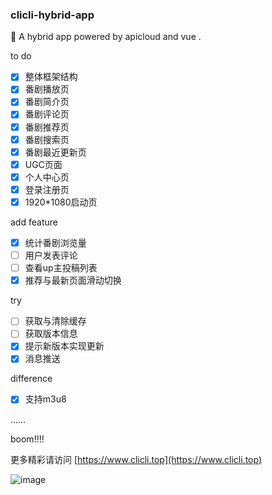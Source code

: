 ### clicli-hybrid-app
🍰 A hybrid app powered by apicloud and vue .

to do

- [x] 整体框架结构
- [x] 番剧播放页
- [x] 番剧简介页
- [x] 番剧评论页
- [x] 番剧推荐页
- [x] 番剧搜索页
- [x] 番剧最近更新页
- [x] UGC页面
- [x] 个人中心页
- [x] 登录注册页
- [x] 1920*1080启动页

add feature

- [x] 统计番剧浏览量
- [ ] 用户发表评论
- [ ] 查看up主投稿列表
- [x] 推荐与最新页面滑动切换

try

- [ ] 获取与清除缓存
- [ ] 获取版本信息
- [x] 提示新版本实现更新
- [x] 消息推送

difference

- [x] 支持m3u8

……

boom!!!!    

更多精彩请访问     [https://www.clicli.top](https://www.clicli.top)

![image](https://jwchan.cn/images/background_header.png)
